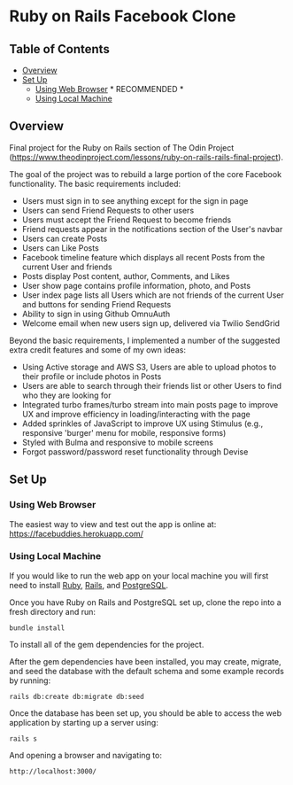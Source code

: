 # Ruby on Rails Facebook Clone 

## Table of Contents
- [Overview](#overview)
- [Set Up](#set-up)
   - [Using Web Browser](#using-web-browser) * RECOMMENDED *
   - [Using Local Machine](#using-local-machine)

## Overview

Final project for the Ruby on Rails section of The Odin Project (https://www.theodinproject.com/lessons/ruby-on-rails-rails-final-project). 

The goal of the project was to rebuild a large portion of the core Facebook functionality. The basic requirements included:
- Users must sign in to see anything except for the sign in page
- Users can send Friend Requests to other users
- Users must accept the Friend Request to become friends
- Friend requests appear in the notifications section of the User's navbar
- Users can create Posts
- Users can Like Posts
- Facebook timeline feature which displays all recent Posts from the current User and friends
- Posts display Post content, author, Comments, and Likes
- User show page contains profile information, photo, and Posts
- User index page lists all Users which are not friends of the current User and buttons for sending Friend Requests
- Ability to sign in using Github OmnuAuth
- Welcome email when new users sign up, delivered via Twilio SendGrid 

Beyond the basic requirements, I implemented a number of the suggested extra credit features and some of my own ideas:
- Using Active storage and AWS S3, Users are able to upload photos to their profile or include photos in Posts
- Users are able to search through their friends list or other Users to find who they are looking for
- Integrated turbo frames/turbo stream into main posts page to improve UX and improve efficiency in loading/interacting with the page
- Added sprinkles of JavaScript to improve UX using Stimulus (e.g., responsive 'burger' menu for mobile, responsive forms)
- Styled with Bulma and responsive to mobile screens
- Forgot password/password reset functionality through Devise

## Set Up
### Using Web Browser
The easiest way to view and test out the app is online at: https://facebuddies.herokuapp.com/

### Using Local Machine
If you would like to run the web app on your local machine you will first need to install [Ruby](https://guides.rubyonrails.org/v5.0/getting_started.html), [Rails](https://guides.rubyonrails.org/v5.0/getting_started.html), and [PostgreSQL](https://medium.com/geekculture/postgresql-rails-and-macos-16248ddcc8ba).

Once you have Ruby on Rails and PostgreSQL set up, clone the repo into a fresh directory and run:

```bundle install```

To install all of the gem dependencies for the project.

After the gem dependencies have been installed, you may create, migrate, and seed the database with the default schema and some example records by running:

```rails db:create db:migrate db:seed```

Once the database has been set up, you should be able to access the web application by starting up a server using:

```rails s```

And opening a browser and navigating to:

```http://localhost:3000/```
